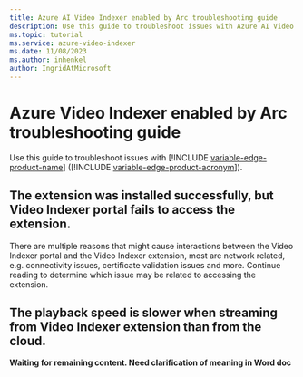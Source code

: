 ```yaml
---
title: Azure AI Video Indexer enabled by Arc troubleshooting guide  
description: Use this guide to troubleshoot issues with Azure AI Video Indexer enabled by Arc.
ms.topic: tutorial
ms.service: azure-video-indexer
ms.date: 11/08/2023
ms.author: inhenkel
author: IngridAtMicrosoft
---
```


# Azure Video Indexer enabled by Arc troubleshooting guide

Use this guide to troubleshoot issues with [!INCLUDE [variable-edge-product-name](includes/variable-edge-product-name.md)] ([!INCLUDE [variable-edge-product-acronym](includes/variable-edge-product-acronym.md)]).


## The extension was installed successfully, but Video Indexer portal fails to access the extension.
There are multiple reasons that might cause interactions between the Video Indexer portal and the Video Indexer extension, most are network related, e.g. connectivity issues, certificate validation issues and more. Continue reading to determine which issue may be related to accessing the extension.
 
## The playback speed is slower when streaming from Video Indexer extension than from the cloud.

**Waiting for remaining content. Need clarification of meaning in Word doc** 
